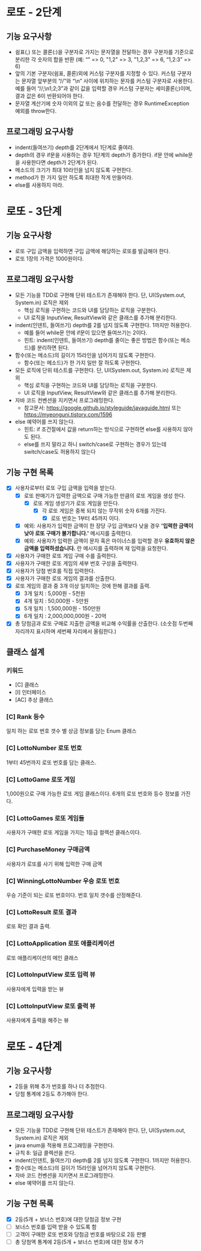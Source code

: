 # 로또 - 2단계
## 기능 요구사항
- 쉼표(,) 또는 콜론(:)을 구분자로 가지는 문자열을 전달하는 경우 구분자를 기준으로 분리한 각 숫자의 합을 반환 (예: “” => 0, "1,2" => 3, "1,2,3" => 6, “1,2:3” => 6)
- 앞의 기본 구분자(쉼표, 콜론)외에 커스텀 구분자를 지정할 수 있다. 커스텀 구분자는 문자열 앞부분의 “//”와 “\n” 사이에 위치하는 문자를 커스텀 구분자로 사용한다. 예를 들어 “//;\n1;2;3”과 같이 값을 입력할 경우 커스텀 구분자는 세미콜론(;)이며, 결과 값은 6이 반환되어야 한다.
- 문자열 계산기에 숫자 이외의 값 또는 음수를 전달하는 경우 RuntimeException 예외를 throw한다.

## 프로그래밍 요구사항
- indent(들여쓰기) depth를 2단계에서 1단계로 줄여라.
- depth의 경우 if문을 사용하는 경우 1단계의 depth가 증가한다. if문 안에 while문을 사용한다면 depth가 2단계가 된다.
- 메소드의 크기가 최대 10라인을 넘지 않도록 구현한다.
- method가 한 가지 일만 하도록 최대한 작게 만들어라.
- else를 사용하지 마라.


# 로또 - 3단계
## 기능 요구사항
- 로또 구입 금액을 입력하면 구입 금액에 해당하는 로또를 발급해야 한다.
- 로또 1장의 가격은 1000원이다.

## 프로그래밍 요구사항
- 모든 기능을 TDD로 구현해 단위 테스트가 존재해야 한다. 단, UI(System.out, System.in) 로직은 제외
  - 핵심 로직을 구현하는 코드와 UI를 담당하는 로직을 구분한다.
  - UI 로직을 InputView, ResultView와 같은 클래스를 추가해 분리한다.
- indent(인덴트, 들여쓰기) depth를 2를 넘지 않도록 구현한다. 1까지만 허용한다.
  - 예를 들어 while문 안에 if문이 있으면 들여쓰기는 2이다.
  - 힌트: indent(인덴트, 들여쓰기) depth를 줄이는 좋은 방법은 함수(또는 메소드)를 분리하면 된다.
- 함수(또는 메소드)의 길이가 15라인을 넘어가지 않도록 구현한다.
  - 함수(또는 메소드)가 한 가지 일만 잘 하도록 구현한다.
- 모든 로직에 단위 테스트를 구현한다. 단, UI(System.out, System.in) 로직은 제외
  - 핵심 로직을 구현하는 코드와 UI를 담당하는 로직을 구분한다.
  - UI 로직을 InputView, ResultView와 같은 클래스를 추가해 분리한다.
- 자바 코드 컨벤션을 지키면서 프로그래밍한다.
  - 참고문서: https://google.github.io/styleguide/javaguide.html 또는 https://myeonguni.tistory.com/1596
- else 예약어를 쓰지 않는다.
  - 힌트: if 조건절에서 값을 return하는 방식으로 구현하면 else를 사용하지 않아도 된다.
  - else를 쓰지 말라고 하니 switch/case로 구현하는 경우가 있는데 switch/case도 허용하지 않는다

## 기능 구현 목록
* [x] 사용자로부터 로또 구입 금액을 입력을 받는다.
  * [x] 로또 판매기가 입력한 금액으로 구매 가능한 만큼의 로또 게임을 생성 한다.
    * [x] 로또 게임 생성기가 로또 게임을 만든다.
      * [x] 각 로또 게임은 중복 되지 않는 무작위 숫자 6개를 가진다.
        * [x] 로또 번호는 1부터 45까지 이다.
  * [x] 예외: 사용자가 입력한 금액이 한 장당 구입 금액보다 낮을 경우 **'입력한 금액이 낮아 로또 구매가 불가합니다.'** 메시지를 출력한다.
  * [x] 예외: 사용자가 입력한 금액이 문자 혹은 마이너스를 입력할 경우 **유효하지 않은 금액을 입력하셨습니다.** 란 메시지를 출력하며 재 입력을 요청한다.
* [x] 사용자가 구매한 로또 게임 구매 수를 출력한다.
* [x] 사용자가 구매한 로또 게임의 세부 번호 구성을 출력한다.
* [x] 사용자가 당첨 번호를 직접 입력한다.
* [x] 사용자가 구매한 로또 게임의 결과를 산출한다.
* [x] 로또 게임의 결과 중 3개 이상 일치하는 것에 한해 결과를 출력.
  * [x] 3개 일치 : 5,000원 - 5천원
  * [x] 4개 일치 : 50,000원 - 5만원
  * [x] 5개 일치 : 1,500,000원 - 150만원
  * [x] 6개 일치 : 2,000,000,000원 - 20억
* [x] 총 당첨금과 로또 구매로 지출한 금액을 비교해 수익률을 산출한다.
  (소숫점 두번째 자리까지 표시하며 세번째 자리에서 올림한다.)
  
## 클래스 설계
### 키워드
- [C] 클래스
- [I] 인터페이스
- [AC] 추상 클래스

### [C] Rank 등수
일치 하는 로또 번호 갯수 별 상금 정보를 담는 Enum 클래스

### [C] LottoNumber 로또 번호
1부터 45번까지 로또 번호를 담는 클래스.

### [C] LottoGame 로또 게임
1,000원으로 구매 가능한 로또 게임 클래스이다.
6개의 로또 번호와 등수 정보를 가진다.

### [C] LottoGames 로또 게임들
사용자가 구매한 로또 게임을 가지는 1등급 컬렉션 클래스이다.

### [C] PurchaseMoney 구매금액
사용자가 로또를 사기 위해 입력한 구매 금액

### [C] WinningLottoNumber 우승 로또 번호
우승 기준이 되는 로또 번호이다.
번호 일치 갯수를 산정해준다.

### [C] LottoResult 로또 결과
로또 확인 결과 출력. 

### [C] LottoApplication 로또 애플리케이션
로또 애플리케이션의 메인 클래스

### [C] LottoInputView 로또 입력 뷰
사용자에게 입력을 받는 뷰

### [C] LottoInputView 로또 출력 뷰
사용자에게 출력을 해주는 뷰

# 로또 - 4단계
## 기능 요구사항
- 2등을 위해 추가 번호를 하나 더 추첨한다.
- 당첨 통계에 2등도 추가해야 한다. 

## 프로그래밍 요구사항
- 모든 기능을 TDD로 구현해 단위 테스트가 존재해야 한다. 단, UI(System.out, System.in) 로직은 제외
- java enum을 적용해 프로그래밍을 구현한다.
- 규칙 8: 일급 콜렉션을 쓴다.
- indent(인덴트, 들여쓰기) depth를 2를 넘지 않도록 구현한다. 1까지만 허용한다.
- 함수(또는 메소드)의 길이가 15라인을 넘어가지 않도록 구현한다.
- 자바 코드 컨벤션을 지키면서 프로그래밍한다.
- else 예약어를 쓰지 않는다.

## 기능 구현 목록
- [x] 2등(5개 + 보너스 번호)에 대한 당첨금 정보 구현
- [ ] 보너스 번호를 입력 받을 수 있도록 함
- [ ] 고객이 구매한 로또 번호와 당첨금 번호를 바탕으로 2등 판별
- [ ] 총 당첨액 통계에 2등(5개 + 보너스 번호)에 대한 정보 추가